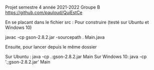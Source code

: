 Projet semestre 4 année 2021-2022 Groupe B
https://github.com/pauloud/QuiEstCe


En se placant dans le fichier src :
Pour construire (testé sur Ubuntu et Windows 10)

javac -cp gson-2.8.2.jar -sourcepath . Main.java

Ensuite, pour lancer depuis le même dossier

Sur Ubuntu :
java -cp .:gson-2.8.2.jar Main 
Sur Windows 10:
java -cp '.;gson-2.8.2.jar' Main


